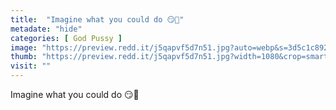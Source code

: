 ```yaml
---
title:  "Imagine what you could do 😏🥵"
metadate: "hide"
categories: [ God Pussy ]
image: "https://preview.redd.it/j5qapvf5d7n51.jpg?auto=webp&s=3d5c1c8921991dca6fe0ce6d2e0f4c16be779492"
thumb: "https://preview.redd.it/j5qapvf5d7n51.jpg?width=1080&crop=smart&auto=webp&s=a2d580571c3e9cf743f6aca7ec00cb0343f79046"
visit: ""
---
```

Imagine what you could do 😏🥵
